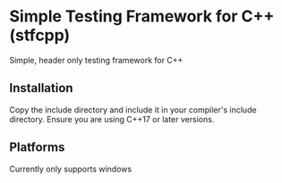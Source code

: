 # Simple Testing Framework for C++ (stfcpp)

Simple, header only testing framework for C++

## Installation

Copy the include directory and include it in your compiler's include directory. 
Ensure you are using C++17 or later versions.

## Platforms

Currently only supports windows

